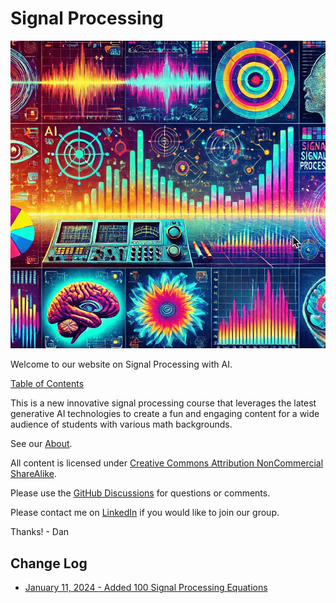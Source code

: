 # Signal Processing

![](./img/cover-banner.png)

Welcome to our website on Signal Processing with AI.

[Table of Contents](./chapters/index.md)

This is a new innovative  signal processing course that
leverages the latest generative AI
technologies to create a fun and engaging content for a wide
audience of students with various math backgrounds.

See our [About](./about.md).

All content is licensed under [Creative Commons Attribution NonCommercial ShareAlike](./license.md).

Please use the [GitHub Discussions](https://github.com/dmccreary/signal-processing/discussions/1) for questions or comments.

Please contact me on [LinkedIn](https://www.linkedin.com/in/danmccreary/) if you would like to join our group.

Thanks! - Dan

## Change Log

* [January 11, 2024 - Added 100 Signal Processing Equations](./prompts/12-equations.md)



